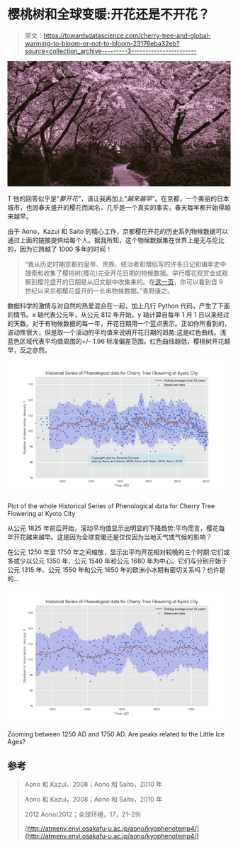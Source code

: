 # 樱桃树和全球变暖:开花还是不开花？

> 原文：<https://towardsdatascience.com/cherry-tree-and-global-warming-to-bloom-or-not-to-bloom-23176eba32eb?source=collection_archive---------3----------------------->

![](img/537f10f2699cc9ea8938f84431277ef3.png)

T 他的回答似乎是“*要开花”*，请让我再加上“*越来越早”*。在京都，一个美丽的日本城市，也因春天盛开的樱花而闻名，几乎是一个真实的事实，春天每年都开始得越来越早。

由于 Aono，Kazui 和 Saito 的精心工作，京都樱花开花的历史系列物候数据可以通过上面的链接提供给每个人。据我所知，这个物候数据集在世界上是无与伦比的，因为它跨越了 1000 多年的时间！

> “我从历史时期京都的皇帝、贵族、统治者和僧侣写的许多日记和编年史中搜索和收集了樱桃树(樱花)完全开花日期的物候数据。举行樱花观赏会或观察到樱花盛开的日期是从旧文献中收集来的。在[这一页](http://atmenv.envi.osakafu-u.ac.jp/aono/kyophenotemp4/)，你可以看到自 9 世纪以来京都樱花盛开的一长串物候数据。”青野康之。

数据科学的激情与对自然的热爱混合在一起，加上几行 Python 代码，产生了下面的情节。x 轴代表公元年，从公元 812 年开始。y 轴计算自每年 1 月 1 日以来经过的天数。对于有物候数据的每一年，开花日期用一个蓝点表示。正如你所看到的，波动性很大，但是取一个滚动的平均值来说明开花日期的趋势:这是红色曲线。浅蓝色区域代表平均值周围的+/- 1.96 标准偏差范围。红色曲线越低，樱桃树开花越早，反之亦然。

![](img/650f361f8dd4126d61f4e1b5d8ae3d9f.png)

Plot of the whole Historical Series of Phenological data for Cherry Tree Flowering at Kyoto City

从公元 1825 年前后开始，滚动平均值显示出明显的下降趋势:平均而言，樱花每年开花越来越早。这是因为全球变暖还是仅仅因为当地天气或气候的影响？

在公元 1250 年至 1750 年之间缩放，显示出平均开花相对较晚的三个时期:它们或多或少以公元 1350 年、公元 1540 年和公元 1680 年为中心。它们与分别开始于公元 1315 年、公元 1550 年和公元 1650 年的欧洲小冰期有密切关系吗？也许是的…

![](img/ca0451f3fa985fa54cd3154245464122.png)

Zooming between 1250 AD and 1750 AD. Are peaks related to the Little Ice Ages?

## 参考

> Aono 和 Kazui，2008；Aono 和 Saito，2010 年
> 
> Aono 和 Kazui，2008；Aono 和 Saito，2010 年
> 
> 2012 Aono(2012；全球环境，17，21–29)
> 
> [http://atmenv.envi.osakafu-u.ac.jp/aono/kyophenotemp4/](http://atmenv.envi.osakafu-u.ac.jp/aono/kyophenotemp4/)